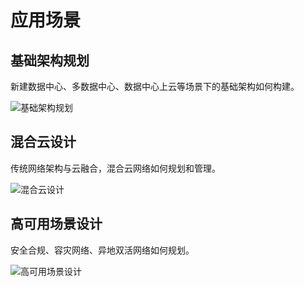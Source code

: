 # 应用场景
## 基础架构规划
新建数据中心、多数据中心、数据中心上云等场景下的基础架构如何构建。

![基础架构规划](../../../../image/AIDC/基础架构规划.png)

## 混合云设计
传统网络架构与云融合，混合云网络如何规划和管理。

![混合云设计](../../../../image/AIDC/混合云设计.png)

## 高可用场景设计
安全合规、容灾网络、异地双活网络如何规划。

![高可用场景设计](../../../../image/AIDC/高可用场景设计.png)
